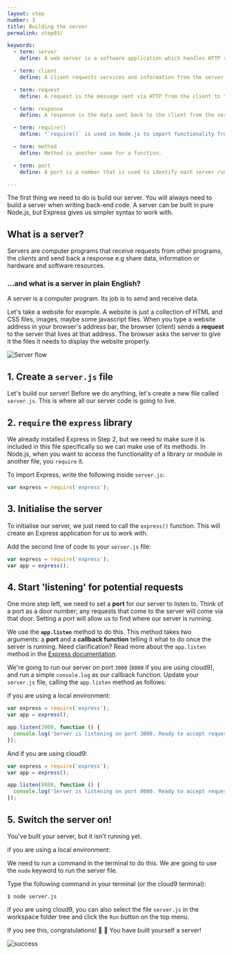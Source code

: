 ```yaml
---
layout: step
number: 3
title: Building the server
permalink: step03/

keywords:
  - term: server
    define: A web server is a software application which handles HTTP requests sent by the client, like web browsers, and returns web pages and information in response.

  - term: client
    define: A client requests services and information from the server. Typically, a client is a computer application, such as a web browser.

  - term: request
    define: A request is the message sent via HTTP from the client to the server, asking for information.

  - term: response
    define: A response is the data sent back to the client from the server after an HTTP request is made.

  - term: require()
    define: "`require()` is used in Node.js to import functionality from another file or an external module."

  - term: method
    define: Method is another name for a function.

  - term: port
    define: A port is a number that is used to identify each server running on a single machine.  Each running server on a machine must use it's own port number.  Port numbers start at 0 and go up to 65535.  The ports 0 to 1023 are reserved for specific services and require administrative permissions to use.

---
```



The first thing we need to do is build our server. You will always need to build a server when writing back-end code. A server can be built in pure Node.js, but Express gives us simpler syntax to work with.

## What is a server?

Servers are computer programs that receive requests from other programs, the *clients* and send back a response e.g share data, information or hardware and software resources.

### ...and what is a server in plain English?

A server is a computer program. Its job is to send and receive data.

Let's take a website for example.  A website is just a collection of HTML and CSS files, images, maybe some javascript files. When you type a website address in your browser's address bar, the browser (client) sends a **request** to the server that lives at that address. The browser asks the server to give it the files it needs to display the website properly.


![Server flow](https://files.gitter.im/heron2014/FiiK/server.png)

## 1. Create a `server.js` file

Let's build our server! Before we do anything, let's create a new file called `server.js`. This is where all our server code is going to live.

## 2. `require` the `express` library

We already installed Express in Step 2, but we need to make sure it is included in this file specifically so we can make use of its methods. In Node.js, when you want to access the functionality of a library or module in another file, you `require` it.

To import Express, write the following inside `server.js`:

```js
var express = require('express');
```

## 3. Initialise the server

To initialise our server, we just need to call the `express()` function. This will create an Express application for us to work with.

Add the second line of code to your `server.js` file:

```js
var express = require('express');
var app = express();
```

## 4. Start 'listening' for potential requests

One more step left, we need to set a **port** for our server to listen to. Think of a port as a door number; any requests that come to the server will come via that door. Setting a port will allow us to find where our server is running.

We use the **`app.listen`** method to do this. This method takes two arguments: a **port** and a **callback function** telling it what to do once the server is running. Need clarification? Read more about the `app.listen` method in the [Express documentation](http://expressjs.com/en/4x/api.html#app.listen).

We're going to run our server on port `3000` (`8080` if you are using cloud9), and run a simple `console.log` as our callback function. Update your `server.js` file, calling the `app.listen` method as follows:

if you are using a local environment:
```js
var express = require('express');
var app = express();

app.listen(3000, function () {
  console.log('Server is listening on port 3000. Ready to accept requests!');
});
```

And if you are using cloud9:
```js
var express = require('express');
var app = express();

app.listen(8080, function () {
  console.log('Server is listening on port 8080. Ready to accept requests!');
});
```

## 5. Switch the server on!

You've built your server, but it isn't running yet.

if you are using a local environment:

We need to run a command in the terminal to do this. We are going to use the `node` keyword to run the server file.

Type the following command in your terminal (or the cloud9 terminal):

```
$ node server.js
```

if you are using cloud9, you can also select the file `server.js` in the workspace folder tree and click the `Run` button on the top menu.


If you see this, congratulations! :clap: :clap: You have built yourself a server!

![success](https://raw.githubusercontent.com/node-girls/workshop-cms/master/readme-images/step2-server02.png)
